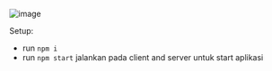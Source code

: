 ![image](https://github.com/BimaRaharja/story-of-my-life/assets/109268365/351fdd6f-4e2a-409c-9e73-5020847b5963)

Setup:
- run ```npm i ```
- run ```npm start```
jalankan pada client and server untuk start aplikasi
